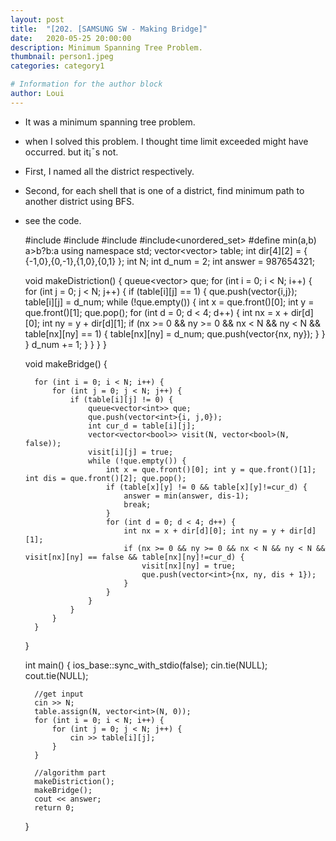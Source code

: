 ```yaml
---
layout: post
title:  "[202. [SAMSUNG SW - Making Bridge]"
date:   2020-05-25 20:00:00
description: Minimum Spanning Tree Problem.
thumbnail: person1.jpeg
categories: category1

# Information for the author block
author: Loui
---
```


- It was a minimum spanning tree problem.
- when I solved this problem. I thought time limit exceeded might have occurred. but it¡¯s not.
- First, I named all the district respectively.
- Second, for each shell that is one of a district, find minimum path to another district using BFS.
- see the code.  
  


	#include<iostream>
	#include<vector>
	#include<queue>
	#include<unordered_set>
	#define min(a,b) a>b?b:a
	using namespace std;
	vector<vector<int>> table;
	int dir[4][2] = { {-1,0},{0,-1},{1,0},{0,1} };
	int N;
	int d_num = 2;
	int answer = 987654321;

	void makeDistriction() {
		queue<vector<int>> que;
		for (int i = 0; i < N; i++) {
			for (int j = 0; j < N; j++) {
				if (table[i][j] == 1) {
					que.push(vector<int>{i,j});
					table[i][j] = d_num;
					while (!que.empty()) {
						int x = que.front()[0]; int y = que.front()[1];
						que.pop();
						for (int d = 0; d < 4; d++) {
							int nx = x + dir[d][0]; int ny = y + dir[d][1];
							if (nx >= 0 && ny >= 0 && nx < N && ny < N && table[nx][ny] == 1) {
								table[nx][ny] = d_num;
								que.push(vector<int>{nx, ny});
							}
						}
					}
					d_num += 1;
				}
			}
		}
	}

	void makeBridge() {

		for (int i = 0; i < N; i++) {
			for (int j = 0; j < N; j++) {
				if (table[i][j] != 0) {
					queue<vector<int>> que;
					que.push(vector<int>{i, j,0});
					int cur_d = table[i][j];
					vector<vector<bool>> visit(N, vector<bool>(N, false));
					visit[i][j] = true;
					while (!que.empty()) {
						int x = que.front()[0]; int y = que.front()[1]; int dis = que.front()[2]; que.pop();
						if (table[x][y] != 0 && table[x][y]!=cur_d) {
							answer = min(answer, dis-1);
							break;
						}
						for (int d = 0; d < 4; d++) {
							int nx = x + dir[d][0]; int ny = y + dir[d][1];
							if (nx >= 0 && ny >= 0 && nx < N && ny < N && visit[nx][ny] == false && table[nx][ny]!=cur_d) {
								visit[nx][ny] = true;
								que.push(vector<int>{nx, ny, dis + 1});
							}
						}
					}	
				}
			}
		}
	}

	int main() {
		ios_base::sync_with_stdio(false);
		cin.tie(NULL); cout.tie(NULL);

		//get input
		cin >> N;
		table.assign(N, vector<int>(N, 0));
		for (int i = 0; i < N; i++) {
			for (int j = 0; j < N; j++) {
				cin >> table[i][j];
			}
		}

		//algorithm part
		makeDistriction();
		makeBridge();
		cout << answer;
		return 0;

	}


